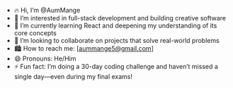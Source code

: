 - 🔥 Hi, I’m @AumMange
- 👀 I’m interested in full-stack development and building creative software  
- 🌱 I’m currently learning React and deepening my understanding of its core concepts  
- 💞️ I’m looking to collaborate on projects that solve real-world problems  
- 🏙️ How to reach me: [aummange5@gmail.com]  
- 😄 Pronouns: He/Him  
- ⚡ Fun fact: I’m doing a 30-day coding challenge and haven’t missed a single day—even during my final exams!
